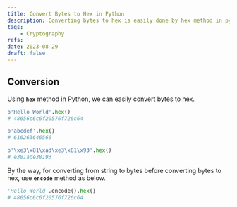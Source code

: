 ```yaml
---
title: Convert Bytes to Hex in Python
description: Converting bytes to hex is easily done by hex method in python.
tags:
    - Cryptography
refs:
date: 2023-08-29
draft: false
---
```


## Conversion

Using **`hex`** method in Python, we can easily convert bytes to hex.

```python
b'Hello World'.hex()
# 48656c6c6f20576f726c64

b'abcdef'.hex()
# 616263646566

b'\xe3\x81\xad\xe3\x81\x93'.hex()
# e381ade38193
```

By the way, for converting from string to bytes before converting bytes to hex, use **`encode`** method as below.

```python
'Hello World'.encode().hex()
# 48656c6c6f20576f726c64
```